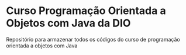 # Curso Programação Orientada a Objetos com Java da DIO 
Repositório para armazenar todos os códigos do curso de programação orientada a objetos com Java
